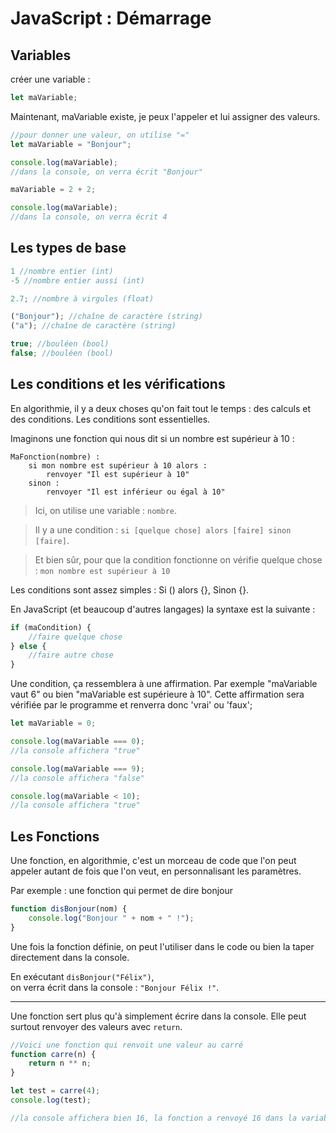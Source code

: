 # JavaScript : Démarrage

## Variables

créer une variable :

```js
let maVariable;
```

Maintenant, maVariable existe, je peux l'appeler et lui assigner des valeurs.

```js
//pour donner une valeur, on utilise "="
let maVariable = "Bonjour";

console.log(maVariable);
//dans la console, on verra écrit "Bonjour"

maVariable = 2 + 2;

console.log(maVariable);
//dans la console, on verra écrit 4
```

## Les types de base

```js
1 //nombre entier (int)
-5 //nombre entier aussi (int)

2.7; //nombre à virgules (float)

("Bonjour"); //chaîne de caractère (string)
("a"); //chaîne de caractère (string)

true; //bouléen (bool)
false; //bouléen (bool)
```

## Les conditions et les vérifications

En algorithmie, il y a deux choses qu'on fait tout le temps : des calculs et des conditions. Les conditions sont essentielles.

Imaginons une fonction qui nous dit si un nombre est supérieur à 10 :

```
MaFonction(nombre) :
    si mon nombre est supérieur à 10 alors :
        renvoyer "Il est supérieur à 10"
    sinon :
        renvoyer "Il est inférieur ou égal à 10"
```

> Ici, on utilise une variable : `nombre`.

> Il y a une condition : `si [quelque chose] alors [faire] sinon [faire]`.

> Et bien sûr, pour que la condition fonctionne on vérifie quelque chose : `mon nombre est supérieur à 10`

Les conditions sont assez simples :
Si () alors {}, Sinon {}.

En JavaScript (et beaucoup d'autres langages) la syntaxe est la suivante :

```js
if (maCondition) {
	//faire quelque chose
} else {
	//faire autre chose
}
```

Une condition, ça ressemblera à une affirmation. Par exemple "maVariable vaut 6" ou bien "maVariable est supérieure à 10". Cette affirmation sera vérifiée par le programme et renverra donc 'vrai' ou 'faux';

```js
let maVariable = 0;

console.log(maVariable === 0);
//la console affichera "true"

console.log(maVariable === 9);
//la console affichera "false"

console.log(maVariable < 10);
//la console affichera "true"
```

## Les Fonctions

Une fonction, en algorithmie, c'est un morceau de code que l'on peut appeler autant de fois que l'on veut, en personnalisant les paramètres.

Par exemple : une fonction qui permet de dire bonjour

```js
function disBonjour(nom) {
	console.log("Bonjour " + nom + " !");
}
```

Une fois la fonction définie, on peut l'utiliser dans le code ou bien la taper directement dans la console.

En exécutant `disBonjour("Félix")`, <br>on verra écrit dans la console : `"Bonjour Félix !"`.

<hr>

Une fonction sert plus qu'à simplement écrire dans la console. Elle peut surtout renvoyer des valeurs avec `return`.

```js
//Voici une fonction qui renvoit une valeur au carré
function carre(n) {
	return n ** n;
}

let test = carre(4);
console.log(test);

//la console affichera bien 16, la fonction a renvoyé 16 dans la variable test.
```
